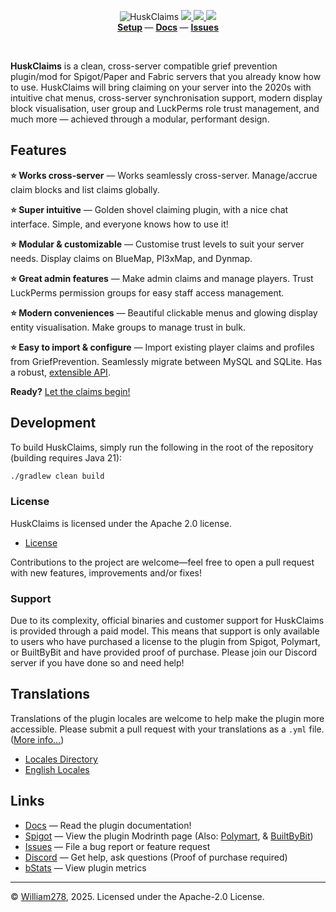 <!--suppress ALL -->
<p align="center">
    <img src="images/banner.png" alt="HuskClaims" />
    <a href="https://github.com/WiIIiam278/HuskClaims/actions/workflows/ci.yml">
        <img src="https://img.shields.io/github/actions/workflow/status/WiIIiam278/HuskClaims/ci.yml?branch=master&logo=github"/>
    </a> 
    <a href="https://repo.william278.net/#/releases/net/william278/huskclaims/">
        <img src="https://repo.william278.net/api/badge/latest/releases/net/william278/huskclaims/huskclaims-common?color=00fb9a&name=Maven&prefix=v" />
    </a> 
    <a href="https://discord.gg/tVYhJfyDWG">
        <img src="https://img.shields.io/discord/818135932103557162.svg?label=&logo=discord&logoColor=fff&color=7389D8&labelColor=6A7EC2" />
    </a> 
    <br/>
    <b>
        <a href="https://william278.net/docs/huskclaims/setup">Setup</a>
    </b> — 
    <b>
        <a href="https://william278.net/docs/huskclaims/">Docs</a>
    </b> — 
    <b>
        <a href="http://github.com/WiIIiam278/HuskClaims/issues">Issues</a>
    </b>
</p>
<br/>

**HuskClaims** is a clean, cross-server compatible grief prevention plugin/mod for Spigot/Paper and Fabric servers that you already know how to use. HuskClaims will bring claiming on your server into the 2020s with intuitive chat menus, cross-server synchronisation support, modern display block visualisation, user group and LuckPerms role trust management, and much more &mdash; achieved through a modular, performant design.

## Features
**⭐ Works cross-server** &mdash; Works seamlessly cross-server. Manage/accrue claim blocks and list claims globally.

**⭐ Super intuitive** &mdash; Golden shovel claiming plugin, with a nice chat interface. Simple, and everyone knows how to use it!

**⭐ Modular & customizable** &mdash; Customise trust levels to suit your server needs. Display claims on BlueMap, Pl3xMap, and Dynmap.

**⭐ Great admin features** &mdash; Make admin claims and manage players. Trust LuckPerms permission groups for easy staff access management. 

**⭐ Modern conveniences** &mdash; Beautiful clickable menus and glowing display entity visualisation. Make groups to manage trust in bulk.

**⭐ Easy to import & configure** &mdash; Import existing player claims and profiles from GriefPrevention. Seamlessly migrate between MySQL and SQLite. Has a robust, [extensible API](https://william278.net/docs/huskclaims/api). 

**Ready?** [Let the claims begin!](https://william278.net/docs/huskclaims/setup)

## Development
To build HuskClaims, simply run the following in the root of the repository (building requires Java 21):

```bash
./gradlew clean build
```

### License
HuskClaims is licensed under the Apache 2.0 license.

- [License](https://github.com/WiIIiam278/HuskClaims/blob/master/LICENSE)

Contributions to the project are welcome&mdash;feel free to open a pull request with new features, improvements and/or fixes!

### Support
Due to its complexity, official binaries and customer support for HuskClaims is provided through a paid model. This means that support is only available to users who have purchased a license to the plugin from Spigot, Polymart, or BuiltByBit and have provided proof of purchase. Please join our Discord server if you have done so and need help!

## Translations
Translations of the plugin locales are welcome to help make the plugin more accessible. Please submit a pull request with your translations as a `.yml` file. ([More info&hellip;](https://william278.net/docs/huskclaims/translations))

- [Locales Directory](https://github.com/WiIIiam278/HuskClaims/tree/master/common/src/main/resources/locales)
- [English Locales](https://github.com/WiIIiam278/HuskClaims/tree/master/common/src/main/resources/locales/en-gb.yml)

## Links
- [Docs](https://william278.net/docs/huskclaims) &mdash; Read the plugin documentation!
- [Spigot](https://www.spigotmc.org/resources/huskclaims.114467/) &mdash; View the plugin Modrinth page (Also: [Polymart](https://polymart.org/resource/huskclaims.5336/), & [BuiltByBit](https://builtbybit.com/resources/huskclaims.37536/))
- [Issues](https://github.com/WiIIiam278/HuskClaims/issues) &mdash; File a bug report or feature request
- [Discord](https://discord.gg/tVYhJfyDWG) &mdash; Get help, ask questions (Proof of purchase required)
- [bStats](https://bstats.org/plugin/bukkit/HuskClaims/20728) &mdash; View plugin metrics

---
&copy; [William278](https://william278.net/), 2025. Licensed under the Apache-2.0 License.
